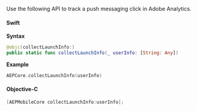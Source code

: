 Use the following API to track a push messaging click in Adobe Analytics.

#### Swift

**Syntax**

```swift
@objc(collectLaunchInfo:)
public static func collectLaunchInfo(_ userInfo: [String: Any])
```

**Example**

```swift
AEPCore.collectLaunchInfo(userInfo)
```

#### Objective-C

```objectivec
[AEPMobileCore collectLaunchInfo:userInfo];
```